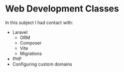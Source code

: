 # Web Development Classes

In this subject I had contact with:

- Laravel
    - ORM
    - Composer
    - Vite
    - Migrations
- PHP
- Configuring custom domains
